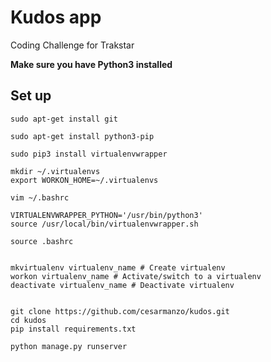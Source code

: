 # Kudos app
Coding Challenge for Trakstar


**Make sure you have Python3 installed**



## Set up
```
sudo apt-get install git

sudo apt-get install python3-pip

sudo pip3 install virtualenvwrapper

mkdir ~/.virtualenvs
export WORKON_HOME=~/.virtualenvs

vim ~/.bashrc

VIRTUALENVWRAPPER_PYTHON='/usr/bin/python3'
source /usr/local/bin/virtualenvwrapper.sh

source .bashrc


mkvirtualenv virtualenv_name # Create virtualenv
workon virtualenv_name # Activate/switch to a virtualenv
deactivate virtualenv_name # Deactivate virtualenv


git clone https://github.com/cesarmanzo/kudos.git
cd kudos
pip install requirements.txt

python manage.py runserver

```

